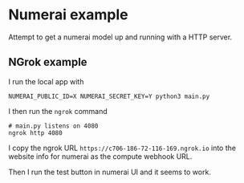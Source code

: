 # Numerai example

Attempt to get a numerai model up and running with a HTTP server.

## NGrok example

I run the local app with

```
NUMERAI_PUBLIC_ID=X NUMERAI_SECRET_KEY=Y python3 main.py 
```

I then run the `ngrok` command

```
# main.py listens on 4080
ngrok http 4080
```

I copy the ngrok URL `https://c706-186-72-116-169.ngrok.io` into the website info
for numerai as the compute webhook URL.

Then I run the test button in numerai UI and it seems to work.


